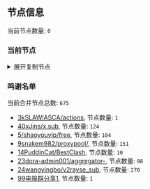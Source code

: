 
## 节点信息
当前节点数量: `0`
### 当前节点
<details>
  <summary>展开复制节点</summary>

    

</details>

### 鸣谢名单
当前合并节点总数: `675`
- [3kSLAWIASCA/actions](https://github.com/kSLAWIASCA/actions), 节点数量: `1`
- [40xJins/x.sub](https://github.com/0xJins/x.sub), 节点数量: `124`
- [5/shaoyouvip/free](https://github.com/shaoyouvip/free), 节点数量: `104`
- [9snakem982/proxypool/](https://github.com/snakem982/proxypool/), 节点数量: `151`
- [14PuddinCat/BestClash](https://github.com/PuddinCat/BestClash), 节点数量: `10`
- [23dora-admin001/aggregator-](https://github.com/dora-admin001/aggregator-), 节点数量: `98`
- [24wangyingbo/v2rayse_sub](https://github.com/wangyingbo/v2rayse_sub), 节点数量: `270`
- [99电报群分享1](https://github.com/cdddbc/getAirport), 节点数量: `1`


